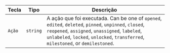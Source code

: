 | Tecla  | Tipo     | Descrição                                                                                                                                                                                                                                   |
| ------ | -------- | ------------------------------------------------------------------------------------------------------------------------------------------------------------------------------------------------------------------------------------------- |
| `Ação` | `string` | A ação que foi executada. Can be one of `opened`, `edited`, `deleted`, `pinned`, `unpinned`, `closed`, `reopened`, `assigned`, `unassigned`, `labeled`, `unlabeled`, `locked`, `unlocked`,  `transferred`, `milestoned`, or `demilestoned`. |